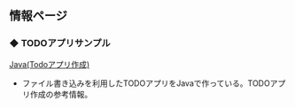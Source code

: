 ## 情報ページ

### ◆ TODOアプリサンプル
[Java(Todoアプリ作成)](https://joytas.net/programming/java_todo)  
* ファイル書き込みを利用したTODOアプリをJavaで作っている。TODOアプリ作成の参考情報。  
